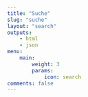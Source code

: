 ```yaml
---
title: "Suche"
slug: "suche"
layout: "search"
outputs:
    - html
    - json
menu:
    main:
        weight: 3
        params:
            icon: search
comments: false
---
```

